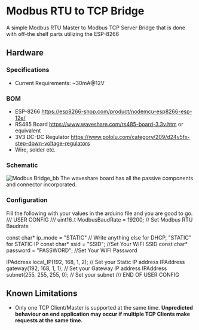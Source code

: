 # Modbus RTU to TCP Bridge
A simple Modbus RTU Master to Modbus TCP Server Bridge that is done with off-the shelf parts utilizing the ESP-8266

## Hardware
### Specifications
  - Current Requirements: ~30mA@12V
### BOM
 - ESP-8266 https://esp8266-shop.com/product/nodemcu-esp8266-esp-12e/
 - RS485 Board https://www.waveshare.com/rs485-board-3.3v.htm or equivalent
 - 3V3 DC-DC Regulator https://www.pololu.com/category/209/d24v5fx-step-down-voltage-regulators
 - Wire, solder etc.
### Schematic
![Modbus Bridge_bb](https://user-images.githubusercontent.com/91916713/199119731-2b869dc3-026b-4651-bbf5-00f1b1e5f31f.png)
The waveshare board has all the passive components and connector incorporated.
### Configuration
Fill the following with your values in the arduino file and you are good to go.
/// USER CONFIG ///
uint16_t ModbusBaudRate = 19200; // Set Modbus RTU Baudrate

const char* ip_mode = "STATIC" // Write anything else for DHCP, "STATIC" for STATIC IP 
const char* ssid     = "SSID"; //Set Your WIFI SSID
const char* password = "PASSWORD"; //Set Your WIFI Password

IPAddress local_IP(192, 168, 1, 2); // Set your Static IP address
IPAddress gateway(192, 168, 1, 1); // Set your Gateway IP address
IPAddress subnet(255, 255, 255, 0); // Set your subnet
/// END OF USER CONFIG
## Known Limitations
 - Only one TCP Client/Master is supported at the same time. **Unpredicted behaviour on end application may occur if multiple TCP Clients make requests at the same time.**
